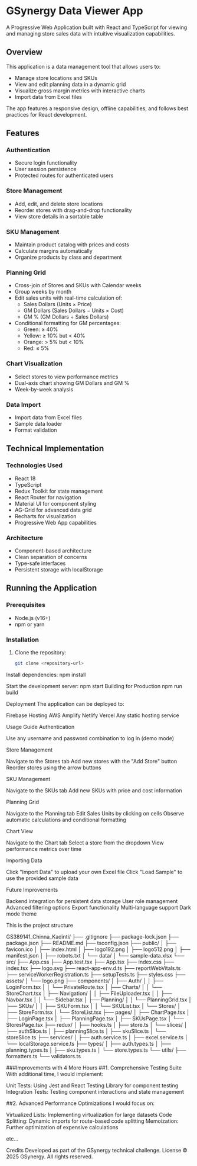 # GSynergy Data Viewer App

A Progressive Web Application built with React and TypeScript for viewing and managing store sales data with intuitive visualization capabilities.

## Overview

This application is a data management tool that allows users to:

- Manage store locations and SKUs
- View and edit planning data in a dynamic grid
- Visualize gross margin metrics with interactive charts
- Import data from Excel files

The app features a responsive design, offline capabilities, and follows best practices for React development.

## Features

### Authentication
- Secure login functionality
- User session persistence
- Protected routes for authenticated users

### Store Management
- Add, edit, and delete store locations
- Reorder stores with drag-and-drop functionality
- View store details in a sortable table

### SKU Management
- Maintain product catalog with prices and costs
- Calculate margins automatically
- Organize products by class and department

### Planning Grid
- Cross-join of Stores and SKUs with Calendar weeks
- Group weeks by month
- Edit sales units with real-time calculation of:
  - Sales Dollars (Units × Price)
  - GM Dollars (Sales Dollars − Units × Cost)
  - GM % (GM Dollars ÷ Sales Dollars)
- Conditional formatting for GM percentages:
  - Green: ≥ 40%
  - Yellow: ≥ 10% but < 40%
  - Orange: > 5% but < 10%
  - Red: ≤ 5%

### Chart Visualization
- Select stores to view performance metrics
- Dual-axis chart showing GM Dollars and GM %
- Week-by-week analysis

### Data Import
- Import data from Excel files
- Sample data loader
- Format validation

## Technical Implementation

### Technologies Used
- React 18
- TypeScript
- Redux Toolkit for state management
- React Router for navigation
- Material UI for component styling
- AG-Grid for advanced data grid
- Recharts for visualization
- Progressive Web App capabilities

### Architecture
- Component-based architecture
- Clean separation of concerns
- Type-safe interfaces
- Persistent storage with localStorage

## Running the Application

### Prerequisites
- Node.js (v16+)
- npm or yarn

### Installation
1. Clone the repository:
   ```bash
   git clone <repository-url>

Install dependencies:
npm install

Start the development server:
npm start
Building for Production
npm run build



Deployment
The application can be deployed to:

Firebase Hosting
AWS Amplify
Netlify
Vercel
Any static hosting service

Usage Guide
Authentication

Use any username and password combination to log in (demo mode)

Store Management

Navigate to the Stores tab
Add new stores with the "Add Store" button
Reorder stores using the arrow buttons

SKU Management

Navigate to the SKUs tab
Add new SKUs with price and cost information

Planning Grid

Navigate to the Planning tab
Edit Sales Units by clicking on cells
Observe automatic calculations and conditional formatting

Chart View

Navigate to the Chart tab
Select a store from the dropdown
View performance metrics over time

Importing Data

Click "Import Data" to upload your own Excel file
Click "Load Sample" to use the provided sample data

Future Improvements

Backend integration for persistent data storage
User role management
Advanced filtering options
Export functionality
Multi-language support
Dark mode theme

This is the project structure

GS389141_Chinna_Kadinti/
├── .gitignore
├── package-lock.json
├── package.json
├── README.md
├── tsconfig.json
├── public/
│   ├── favicon.ico
│   ├── index.html
│   ├── logo192.png
│   ├── logo512.png
│   ├── manifest.json
│   ├── robots.txt
│   └── data/
│       └── sample-data.xlsx
└── src/
    ├── App.css
    ├── App.test.tsx
    ├── App.tsx
    ├── index.css
    ├── index.tsx
    ├── logo.svg
    ├── react-app-env.d.ts
    ├── reportWebVitals.ts
    ├── serviceWorkerRegistration.ts
    ├── setupTests.ts
    ├── styles.css
    ├── assets/
    │   └── logo.png
    ├── components/
    │   ├── Auth/
    │   │   ├── LoginForm.tsx
    │   │   └── PrivateRoute.tsx
    │   ├── Charts/
    │   │   └── StoreChart.tsx
    │   ├── Navigation/
    │   │   ├── FileUploader.tsx
    │   │   ├── Navbar.tsx
    │   │   └── Sidebar.tsx
    │   ├── Planning/
    │   │   └── PlanningGrid.tsx
    │   ├── SKUs/
    │   │   ├── SKUForm.tsx
    │   │   └── SKUList.tsx
    │   └── Stores/
    │       ├── StoreForm.tsx
    │       └── StoreList.tsx
    ├── pages/
    │   ├── ChartPage.tsx
    │   ├── LoginPage.tsx
    │   ├── PlanningPage.tsx
    │   ├── SKUsPage.tsx
    │   └── StoresPage.tsx
    ├── redux/
    │   ├── hooks.ts
    │   ├── store.ts
    │   └── slices/
    │       ├── authSlice.ts
    │       ├── planningSlice.ts
    │       ├── skuSlice.ts
    │       └── storeSlice.ts
    ├── services/
    │   ├── auth.service.ts
    │   ├── excel.service.ts
    │   └── localStorage.service.ts
    ├── types/
    │   ├── auth.types.ts
    │   ├── planning.types.ts
    │   ├── sku.types.ts
    │   └── store.types.ts
    └── utils/
        ├── formatters.ts
        └── validators.ts

###Improvements with 4 More Hours
##1. Comprehensive Testing Suite
With additional time, I would implement:

Unit Tests: Using Jest and React Testing Library for component testing
Integration Tests: Testing component interactions and state management

##2. Advanced Performance Optimizations
I would focus on:

Virtualized Lists: Implementing virtualization for large datasets
Code Splitting: Dynamic imports for route-based code splitting
Memoization: Further optimization of expensive calculations

etc...


Credits
Developed as part of the GSynergy technical challenge.
License
© 2025 GSynergy. All rights reserved.
